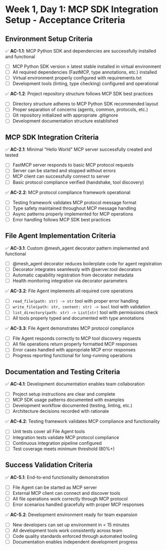 # Week 1, Day 1: MCP SDK Integration Setup - Acceptance Criteria

## Environment Setup Criteria
✅ **AC-1.1**: MCP Python SDK and dependencies are successfully installed and functional
- [ ] MCP Python SDK version ≥ latest stable installed in virtual environment
- [ ] All required dependencies (FastMCP, type annotations, etc.) installed
- [ ] Virtual environment properly configured with requirements.txt
- [ ] Development tools (linting, type checking) configured and operational

✅ **AC-1.2**: Project repository structure follows MCP SDK best practices
- [ ] Directory structure adheres to MCP Python SDK recommended layout
- [ ] Proper separation of concerns (agents, common, protocols, etc.)
- [ ] Git repository initialized with appropriate .gitignore
- [ ] Development documentation structure established

## MCP SDK Integration Criteria
✅ **AC-2.1**: Minimal "Hello World" MCP server successfully created and tested
- [ ] FastMCP server responds to basic MCP protocol requests
- [ ] Server can be started and stopped without errors
- [ ] MCP client can successfully connect to server
- [ ] Basic protocol compliance verified (handshake, tool discovery)

✅ **AC-2.2**: MCP protocol compliance framework operational
- [ ] Testing framework validates MCP protocol message format
- [ ] Type safety maintained throughout MCP message handling
- [ ] Async patterns properly implemented for MCP operations
- [ ] Error handling follows MCP SDK best practices

## File Agent Implementation Criteria
✅ **AC-3.1**: Custom @mesh_agent decorator pattern implemented and functional
- [ ] @mesh_agent decorator reduces boilerplate code for agent registration
- [ ] Decorator integrates seamlessly with @server.tool decorators
- [ ] Automatic capability registration from decorator metadata
- [ ] Health monitoring integration via decorator parameters

✅ **AC-3.2**: File Agent implements all required core operations
- [ ] `read_file(path: str) -> str` tool with proper error handling
- [ ] `write_file(path: str, content: str) -> bool` tool with validation
- [ ] `list_directory(path: str) -> List[str]` tool with permissions check
- [ ] All tools properly typed and documented with type annotations

✅ **AC-3.3**: File Agent demonstrates MCP protocol compliance
- [ ] File Agent responds correctly to MCP tool discovery requests
- [ ] All file operations return properly formatted MCP responses
- [ ] Error cases handled with appropriate MCP error responses
- [ ] Progress reporting functional for long-running operations

## Documentation and Testing Criteria
✅ **AC-4.1**: Development documentation enables team collaboration
- [ ] Project setup instructions are clear and complete
- [ ] MCP SDK usage patterns documented with examples
- [ ] Development workflow documented (testing, linting, etc.)
- [ ] Architecture decisions recorded with rationale

✅ **AC-4.2**: Testing framework validates MCP compliance and functionality
- [ ] Unit tests cover all File Agent tools
- [ ] Integration tests validate MCP protocol compliance
- [ ] Continuous integration pipeline configured
- [ ] Test coverage meets minimum threshold (80%+)

## Success Validation Criteria
✅ **AC-5.1**: End-to-end functionality demonstration
- [ ] File Agent can be started as MCP server
- [ ] External MCP client can connect and discover tools
- [ ] All file operations work correctly through MCP protocol
- [ ] Error scenarios handled gracefully with proper MCP responses

✅ **AC-5.2**: Development environment ready for team expansion
- [ ] New developers can set up environment in < 15 minutes
- [ ] All development tools work consistently across team
- [ ] Code quality standards enforced through automated tooling
- [ ] Documentation enables independent development progress